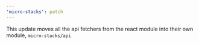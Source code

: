 ```yaml
---
'micro-stacks': patch
---
```


This update moves all the api fetchers from the react module into their own module, `micro-stacks/api`
